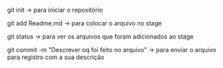 git init -> para iniciar o repositório

git add Readme.md -> para colocar o arquivo no stage

git status -> para ver os arquivos que foram adicionados ao stage

git commit -m "Descrever oq foi feito no arquivo" -> para enviar o arquivo para registro com a sua descrição

